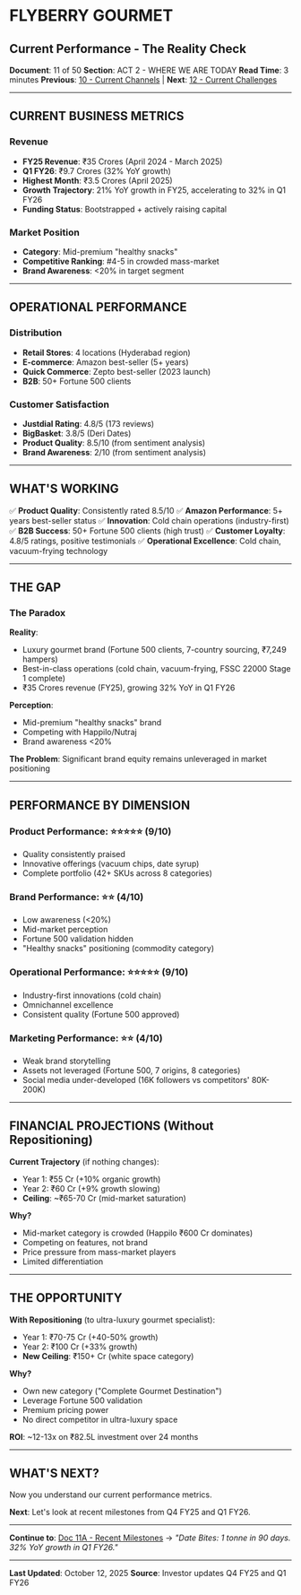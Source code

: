 # FLYBERRY GOURMET
## Current Performance - The Reality Check

**Document**: 11 of 50
**Section**: ACT 2 - WHERE WE ARE TODAY
**Read Time**: 3 minutes
**Previous**: [10 - Current Channels](#) | **Next**: [12 - Current Challenges](#)

---

## CURRENT BUSINESS METRICS

### **Revenue**
- **FY25 Revenue**: ₹35 Crores (April 2024 - March 2025)
- **Q1 FY26**: ₹9.7 Crores (32% YoY growth)
- **Highest Month**: ₹3.5 Crores (April 2025)
- **Growth Trajectory**: 21% YoY growth in FY25, accelerating to 32% in Q1 FY26
- **Funding Status**: Bootstrapped + actively raising capital

### **Market Position**
- **Category**: Mid-premium "healthy snacks"
- **Competitive Ranking**: #4-5 in crowded mass-market
- **Brand Awareness**: <20% in target segment

---

## OPERATIONAL PERFORMANCE

### **Distribution**
- **Retail Stores**: 4 locations (Hyderabad region)
- **E-commerce**: Amazon best-seller (5+ years)
- **Quick Commerce**: Zepto best-seller (2023 launch)
- **B2B**: 50+ Fortune 500 clients

### **Customer Satisfaction**
- **Justdial Rating**: 4.8/5 (173 reviews)
- **BigBasket**: 3.8/5 (Deri Dates)
- **Product Quality**: 8.5/10 (from sentiment analysis)
- **Brand Awareness**: 2/10 (from sentiment analysis)

---

## WHAT'S WORKING

✅ **Product Quality**: Consistently rated 8.5/10
✅ **Amazon Performance**: 5+ years best-seller status
✅ **Innovation**: Cold chain operations (industry-first)
✅ **B2B Success**: 50+ Fortune 500 clients (high trust)
✅ **Customer Loyalty**: 4.8/5 ratings, positive testimonials
✅ **Operational Excellence**: Cold chain, vacuum-frying technology

---

## THE GAP

### **The Paradox**

**Reality**:
- Luxury gourmet brand (Fortune 500 clients, 7-country sourcing, ₹7,249 hampers)
- Best-in-class operations (cold chain, vacuum-frying, FSSC 22000 Stage 1 complete)
- ₹35 Crores revenue (FY25), growing 32% YoY in Q1 FY26

**Perception**:
- Mid-premium "healthy snacks" brand
- Competing with Happilo/Nutraj
- Brand awareness <20%

**The Problem**: Significant brand equity remains unleveraged in market positioning

---

## PERFORMANCE BY DIMENSION

### **Product Performance**: ⭐⭐⭐⭐⭐ (9/10)
- Quality consistently praised
- Innovative offerings (vacuum chips, date syrup)
- Complete portfolio (42+ SKUs across 8 categories)

### **Brand Performance**: ⭐⭐ (4/10)
- Low awareness (<20%)
- Mid-market perception
- Fortune 500 validation hidden
- "Healthy snacks" positioning (commodity category)

### **Operational Performance**: ⭐⭐⭐⭐⭐ (9/10)
- Industry-first innovations (cold chain)
- Omnichannel excellence
- Consistent quality (Fortune 500 approved)

### **Marketing Performance**: ⭐⭐ (4/10)
- Weak brand storytelling
- Assets not leveraged (Fortune 500, 7 origins, 8 categories)
- Social media under-developed (16K followers vs competitors' 80K-200K)

---

## FINANCIAL PROJECTIONS (Without Repositioning)

**Current Trajectory** (if nothing changes):
- Year 1: ₹55 Cr (+10% organic growth)
- Year 2: ₹60 Cr (+9% growth slowing)
- **Ceiling**: ~₹65-70 Cr (mid-market saturation)

**Why?**
- Mid-market category is crowded (Happilo ₹600 Cr dominates)
- Competing on features, not brand
- Price pressure from mass-market players
- Limited differentiation

---

## THE OPPORTUNITY

**With Repositioning** (to ultra-luxury gourmet specialist):
- Year 1: ₹70-75 Cr (+40-50% growth)
- Year 2: ₹100 Cr (+33% growth)
- **New Ceiling**: ₹150+ Cr (white space category)

**Why?**
- Own new category ("Complete Gourmet Destination")
- Leverage Fortune 500 validation
- Premium pricing power
- No direct competitor in ultra-luxury space

**ROI**: ~12-13x on ₹82.5L investment over 24 months

---

## WHAT'S NEXT?

Now you understand our current performance metrics.

**Next**: Let's look at recent milestones from Q4 FY25 and Q1 FY26.

---

**Continue to**: [Doc 11A - Recent Milestones](#) → *"Date Bites: 1 tonne in 90 days. 32% YoY growth in Q1 FY26."*

---

**Last Updated**: October 12, 2025
**Source**: Investor updates Q4 FY25 and Q1 FY26
